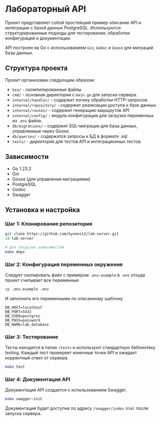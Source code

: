 # Лабораторный API

Проект представляет собой простейший пример описание API и интеграции с базой данных PostgreSQL. 
Используются структурированные подходы для тестирования, обработки конфигураций и документации. 

API построен на Go с использованием `Gin`, `GoDoc` и `Goose` для миграций базы данных.

## Структура проекта

Проект организован следующим образом:
- `bin/` - скомпилированные файлы
- `cmd/` - основная директория с `main.go` для запуска сервера.
- `internal/handler/` - содержит логику обработки HTTP-запросов.
- `internal/repository/` - содержит реализации доступа к базе данных.
- `internal/routes/` - содержит генерацию маршрутов API
- `internal/config/` - модуль конфигурации для загрузки переменных из `.env` файла.
- `db/migrations/` - содержит SQL-миграции для базы данных, управляемые через Goose.
- `db/queries/` - содержатся запросы к БД в формате .sql
- `tests/` - директория для тестов API и интеграционных тестов.

## Зависимости

- Go 1.23.2
- Gin
- Goose (для управления миграциями)
- PostgreSQL
- Godoc
- Swagger

## Установка и настройка

### Шаг 1: Клонирование репозитория

```bash
git clone https://github.com/kyvees13/lab-server.git
cd lab-server
```

```bash
# для загрузки зависимостей
make deps
```

### Шаг 2: Конфигурация переменных окружения
Следует скопировать файл с примером `.env.example` в `.env` откуда проект считывает все переменные

```bash
cp .env.example .env
```

И заполнить его переменными по описанному шаблону

```dotenv
DB_HOST=localhost
DB_PORT=5432
DB_USER=postgres
DB_PASS=password
DB_NAME=lab_database
```

### Шаг 3: Тестирование
Тесты находятся в папке `/tests` и используют стандартную библиотеку testing. Каждый тест проверяет конечные точки API и ожидает корректный ответ от сервера.
```bash
make test
```

### Шаг 4: Документация API
Документация API создается с использованием Swagger.

```bash
make swagger-init
```

Документация будет доступна по адресу `/swagger/index.html` после запуска сервера.



